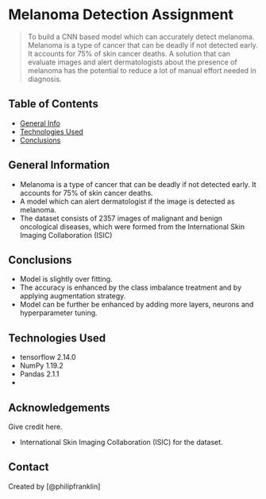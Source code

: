 # Melanoma Detection Assignment
> To build a CNN based model which can accurately detect melanoma. Melanoma is a type of cancer that can be deadly if not detected early. It accounts for 75% of skin cancer deaths. A solution that can evaluate images and alert dermatologists about the presence of melanoma has the potential to reduce a lot of manual effort needed in diagnosis.


## Table of Contents
* [General Info](#general-information)
* [Technologies Used](#technologies-used)
* [Conclusions](#conclusions)
  

## General Information
- Melanoma is a type of cancer that can be deadly if not detected early. It accounts for 75% of skin cancer deaths.
- A model which can alert dermatologist if the image is detected as melanoma.
- The dataset consists of 2357 images of malignant and benign oncological diseases, which were formed from the International Skin Imaging Collaboration (ISIC)

## Conclusions
- Model is slightly over fitting.
- The accuracy is enhanced by the class imbalance treatment and by applying augmentation strategy.
- Model can be further be enhanced by adding more layers, neurons and hyperparameter tuning.


## Technologies Used
- tensorflow 2.14.0
- NumPy 1.19.2
- Pandas 2.1.1
- 

## Acknowledgements
Give credit here.
  - International Skin Imaging Collaboration (ISIC) for the dataset.


## Contact
Created by [@philipfranklin]
